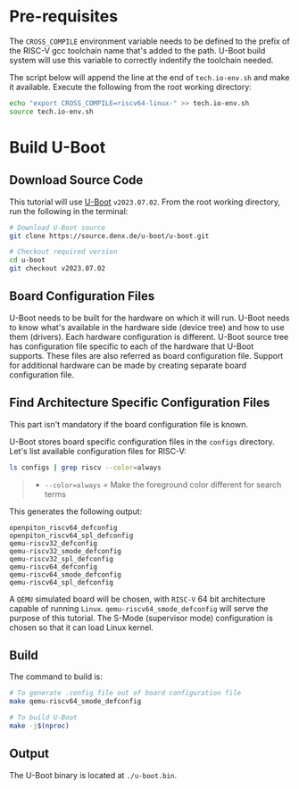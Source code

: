 # Pre-requisites

The `CROSS_COMPILE` environment variable needs to be defined to the prefix of the RISC-V gcc toolchain name that's added to the path. U-Boot build system will use this variable to correctly indentify the toolchain needed.

The script below will append the line at the end of `tech.io-env.sh` and make it available. Execute the following from the root working directory:

``` bash
echo "export CROSS_COMPILE=riscv64-linux-" >> tech.io-env.sh
source tech.io-env.sh
```

# Build U-Boot

## Download Source Code

This tutorial will use [U-Boot](https://www.denx.de/wiki/U-Boot) `v2023.07.02`. From the root working directory, run the following in the terminal:

``` bash
# Download U-Boot source
git clone https://source.denx.de/u-boot/u-boot.git

# Checkout required version
cd u-boot
git checkout v2023.07.02
```

## Board Configuration Files

U-Boot needs to be built for the hardware on which it will run. U-Boot needs to know what's available in the hardware side (device tree) and how to use them (drivers). Each hardware configuration is different. U-Boot source tree has configuration file specific to each of the hardware that U-Boot supports. These files are also referred as board configuration file. Support for additional hardware can be made by creating separate board configuration file.

## Find Architecture Specific Configuration Files

This part isn't mandatory if the board configuration file is known.

U-Boot stores board specific configuration files in the `configs` directory. Let's list available configuration files for RISC-V:
``` bash
ls configs | grep riscv --color=always
```
> - `--color=always` = Make the foreground color different for search terms

This generates the following output:
```
openpiton_riscv64_defconfig
openpiton_riscv64_spl_defconfig
qemu-riscv32_defconfig
qemu-riscv32_smode_defconfig
qemu-riscv32_spl_defconfig
qemu-riscv64_defconfig
qemu-riscv64_smode_defconfig
qemu-riscv64_spl_defconfig
```

A `QEMU` simulated board will be chosen, with `RISC-V` 64 bit architecture capable of running `Linux`. `qemu-riscv64_smode_defconfig` will serve the purpose of this tutorial. The S-Mode (supervisor mode) configuration is chosen so that it can load Linux kernel.

## Build

The command to build is:
``` bash
# To generate .config file out of board configuration file
make qemu-riscv64_smode_defconfig

# To build U-Boot
make -j$(nproc)
```

## Output
The U-Boot binary is located at `./u-boot.bin`.
